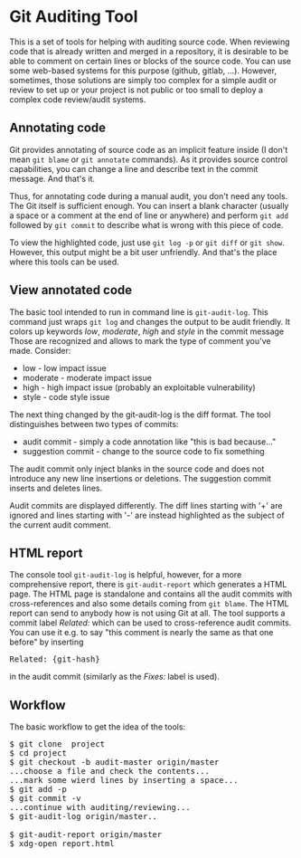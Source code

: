 Git Auditing Tool
=================

This is a set of tools for helping with auditing source code. When
reviewing code that is already written and merged in a repository,
it is desirable to be able to comment on certain lines or blocks
of the source code. You can use some web-based systems for this
purpose (github, gitlab, ...). However, sometimes, those solutions
are simply too complex for a simple audit or review to set up or
your project is not public or too small to deploy a complex code
review/audit systems.


Annotating code
---------------

Git provides annotating of source code as an implicit feature inside
(I don't mean `git blame` or `git annotate` commands). As it provides
source control capabilities, you can change a line and describe text
in the commit message. And that's it.

Thus, for annotating code during a manual audit, you don't need any
tools. The Git itself is sufficient enough. You can insert a blank
character (usually a space or a comment at the end of line or anywhere)
and perform `git add` followed by `git commit` to describe what is
wrong with this piece of code.

To view the highlighted code, just use `git log -p` or `git diff` or
`git show`. However, this output might be a bit user unfriendly. And
that's the place where this tools can be used.


View annotated code
-------------------

The basic tool intended to run in command line is `git-audit-log`.
This command just wraps `git log` and changes the output to be audit
friendly. It colors up keywords _low_, _moderate_, _high_ and _style_
in the commit message Those are recognized and allows to mark the
type of comment you've made. Consider:

* low - low impact issue
* moderate - moderate impact issue
* high - high impact issue (probably an exploitable vulnerability)
* style - code style issue

The next thing changed by the git-audit-log is the diff format. The
tool distinguishes between two types of commits:

* audit commit - simply a code annotation like "this is bad because..."
* suggestion commit - change to the source code to fix something

The audit commit only inject blanks in the source code and does not
introduce any new line insertions or deletions. The suggestion commit
inserts and deletes lines.

Audit commits are displayed differently. The diff lines starting with
'+' are ignored and lines starting with '-' are instead highlighted
as the subject of the current audit comment.


HTML report
-----------

The console tool `git-audit-log` is helpful, however, for a more
comprehensive report, there is `git-audit-report` which generates
a HTML page. The HTML page is standalone and contains all the audit
commits with cross-references and also some details coming from
`git blame`. The HTML report can send to anybody how is not using
Git at all. The tool supports a commit label _Related:_ which can
be used to cross-reference audit commits. You can use it e.g. to
say "this comment is nearly the same as that one before" by inserting

<pre>
Related: {git-hash}
</pre>

in the audit commit (similarly as the _Fixes:_ label is used).


Workflow
--------

The basic workflow to get the idea of the tools:

<pre>
$ git clone <some-project-to-audit> project
$ cd project
$ git checkout -b audit-master origin/master
...choose a file and check the contents...
...mark some wierd lines by inserting a space...
$ git add -p
$ git commit -v
...continue with auditing/reviewing...
$ git-audit-log origin/master..
<modified git log...>
$ git-audit-report origin/master
$ xdg-open report.html
</pre>
